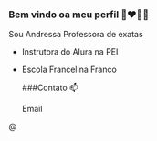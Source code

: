 ### Bem vindo oa meu perfil 🐶❤️🐶💕

Sou Andressa Professora de exatas

- Instrutora do Alura na PEI
- Escola Francelina Franco

  ###Contato 📫

  Email

@
